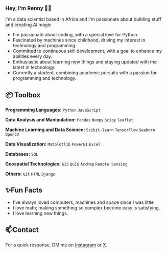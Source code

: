 ### **Hey, I'm Renny** 👋🏽  

I'm a data scientist based in Africa and I'm passionate about building stuff and creating AI magic

+ I'm passionate about coding, with a special love for Python.
+ Fascinated by machines since childhood, driving my interest in technology and programming.
+ Committed to continuous skill development, with a goal to enhance my abilities every day.
+ Enthusiastic about learning new things and staying updated with the latest in technology.
+ Currently a student, combining academic pursuits with a passion for programming and technology.

## 📦 **Toolbox**
**Programming Languages:** `Python` `JavaScript`

**Data Analysis and Manipulation:** `Pandas` `Numpy` `Scipy` `leaflet`

**Machine Learning and Data Science:** `Scikit-learn` `TensorFlow` `Seaborn` `OpenCV`

**Data Visualization:** `Matplotlib` `PowerBI` `Excel`

**Databases:** `SQL`

**Geospatial Technologies:** `GIS` `QGIS` `ArcMap` `Remote Sensing`

**Others:** `Git` `HTML` `Django`

## ✨Fun Facts
+ I've always loved computers, machines and space since I was little
+ I love math; making something so complex become easy is satisfying.
+ I love learning new things.

## 📫Contact
For a quick response, DM me on [Instagram](http://www.instagram.com/rennywontmiss) or [X](http:..www.twitter.com/rennywontmiss).
